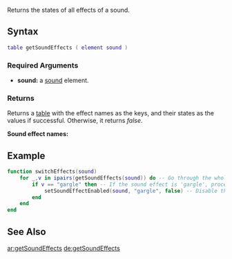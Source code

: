 Returns the states of all effects of a sound.

Syntax
------

``` lua
table getSoundEffects ( element sound )
```

### Required Arguments

-   **sound:** a [sound](/docs/sound.md "wikilink") element.

### Returns

Returns a [table](/docs/table.md "wikilink") with the effect names as the keys, and their states as the values if successful. Otherwise, it returns *false*.

**Sound effect names:**

Example
-------

``` lua
function switchEffects(sound)
    for _,v in ipairs(getSoundEffects(sound)) do -- Go through the whole list of sound effects for the sound
        if v == "gargle" then -- If the sound effect is 'gargle', proceed
            setSoundEffectEnabled(sound, "gargle", false) -- Disable the 'gargle' -effect
        end
    end
end
```

See Also
--------

[ar:getSoundEffects](/docs/ar:getSoundEffects.md "wikilink") [de:getSoundEffects](/de:getSoundEffects.md "wikilink")
